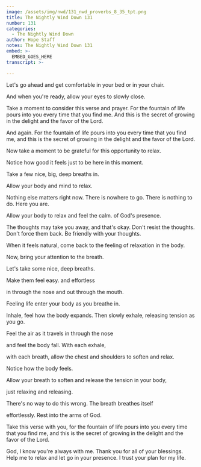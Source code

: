 ```yaml
---
image: /assets/img/nwd/131_nwd_proverbs_8_35_tpt.png
title: The Nightly Wind Down 131
number: 131
categories:
  - The Nightly Wind Down
author: Hope Staff
notes: The Nightly Wind Down 131
embed: >-
  EMBED_GOES_HERE
transcript: >-
  
---
```

Let's go ahead and get comfortable in your bed or in your chair.

And when you're ready, allow your eyes to slowly close.

Take a moment to consider this verse and prayer. For the fountain of life pours into you every time that you find me. And this is the secret of growing in the delight and the favor of the Lord.

And again. For the fountain of life pours into you every time that you find me, and this is the secret of growing in the delight and the favor of the Lord.

Now take a moment to be grateful for this opportunity to relax.

Notice how good it feels just to be here in this moment.

Take a few nice, big, deep breaths in.

Allow your body and mind to relax.

Nothing else matters right now. There is nowhere to go. There is nothing to do. Here you are.

Allow your body to relax and feel the calm. of God's presence.

The thoughts may take you away, and that's okay. Don't resist the thoughts. Don't force them back. Be friendly with your thoughts.

When it feels natural, come back to the feeling of relaxation in the body.

Now, bring your attention to the breath.

Let's take some nice, deep breaths.

Make them feel easy. and effortless

in through the nose and out through the mouth.

Feeling life enter your body as you breathe in.

Inhale, feel how the body expands. Then slowly exhale, releasing tension as you go.

Feel the air as it travels in through the nose

and feel the body fall. With each exhale,

with each breath, allow the chest and shoulders to soften and relax.

Notice how the body feels.

Allow your breath to soften and release the tension in your body,

just relaxing and releasing.

There's no way to do this wrong. The breath breathes itself

effortlessly. Rest into the arms of God.

Take this verse with you, for the fountain of life pours into you every time that you find me, and this is the secret of growing in the delight and the favor of the Lord.

God, I know you're always with me. Thank you for all of your blessings. Help me to relax and let go in your presence. I trust your plan for my life.

